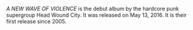 _A NEW WAVE OF VIOLENCE_ is the debut album by the hardcore punk supergroup Head Wound City. It was released on May 13, 2016. It is their first release since 2005.
